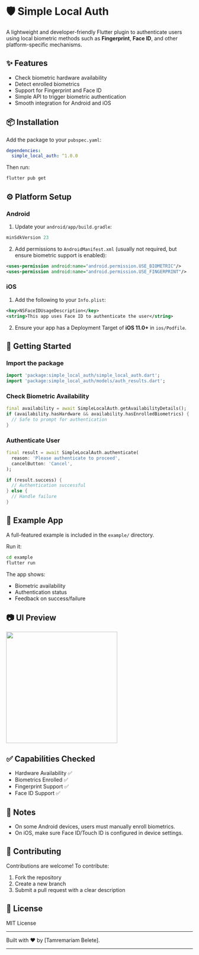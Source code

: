 # 🛡️ Simple Local Auth

A lightweight and developer-friendly Flutter plugin to authenticate users using local biometric methods such as **Fingerprint**, **Face ID**, and other platform-specific mechanisms.

## ✨ Features

- Check biometric hardware availability
- Detect enrolled biometrics
- Support for Fingerprint and Face ID
- Simple API to trigger biometric authentication
- Smooth integration for Android and iOS

## 📦 Installation

Add the package to your `pubspec.yaml`:

```yaml
dependencies:
  simple_local_auth: ^1.0.0
```

Then run:

```bash
flutter pub get
```

## ⚙️ Platform Setup

### Android

1. Update your `android/app/build.gradle`:

```groovy
minSdkVersion 23
```

2. Add permissions to `AndroidManifest.xml` (usually not required, but ensure biometric support is enabled):

```xml
<uses-permission android:name="android.permission.USE_BIOMETRIC"/>
<uses-permission android:name="android.permission.USE_FINGERPRINT"/>
```

### iOS

1. Add the following to your `Info.plist`:

```xml
<key>NSFaceIDUsageDescription</key>
<string>This app uses Face ID to authenticate the user</string>
```

2. Ensure your app has a Deployment Target of **iOS 11.0+** in `ios/Podfile`.

## 🚀 Getting Started

### Import the package

```dart
import 'package:simple_local_auth/simple_local_auth.dart';
import 'package:simple_local_auth/models/auth_results.dart';
```

### Check Biometric Availability

```dart
final availability = await SimpleLocalAuth.getAvailabilityDetails();
if (availability.hasHardware && availability.hasEnrolledBiometrics) {
  // Safe to prompt for authentication
}
```

### Authenticate User

```dart
final result = await SimpleLocalAuth.authenticate(
  reason: 'Please authenticate to proceed',
  cancelButton: 'Cancel',
);

if (result.success) {
  // Authentication successful
} else {
  // Handle failure
}
```

## 🧪 Example App

A full-featured example is included in the `example/` directory.

Run it:

```bash
cd example
flutter run
```

The app shows:

- Biometric availability
- Authentication status
- Feedback on success/failure

## 📷 UI Preview

<img src="https://user-images.githubusercontent.com/assets/Screenshot_20250702_191031.png" width="300"/>

## ✅ Capabilities Checked

- Hardware Availability ✅
- Biometrics Enrolled ✅
- Fingerprint Support ✅
- Face ID Support ✅

## 📌 Notes

- On some Android devices, users must manually enroll biometrics.
- On iOS, make sure Face ID/Touch ID is configured in device settings.

## 🤝 Contributing

Contributions are welcome! To contribute:

1. Fork the repository
2. Create a new branch
3. Submit a pull request with a clear description

## 📄 License

MIT License

---

Built with ❤️ by \[Tamremariam Belete].

---